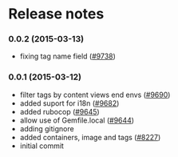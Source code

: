 Release notes
=============

### 0.0.2 (2015-03-13)
* fixing tag name field ([#9738](http://projects.theforeman.org/issues/9738))

### 0.0.1 (2015-03-12)
* filter tags by content views end envs ([#9690](http://projects.theforeman.org/issues/9690))
* added suport for i18n ([#9682](http://projects.theforeman.org/issues/9682))
* added rubocop ([#9645](http://projects.theforeman.org/issues/9645))
* allow use of Gemfile.local ([#9644](http://projects.theforeman.org/issues/9644))
* adding gitignore
* added containers, image and tags ([#8227](http://projects.theforeman.org/issues/8227))
* initial commit
